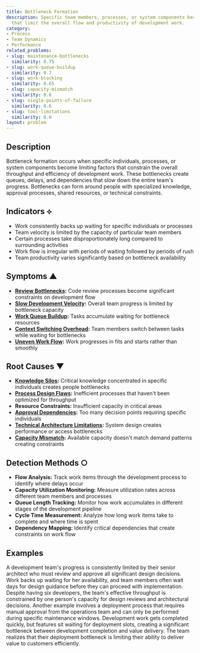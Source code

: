 ```yaml
---
title: Bottleneck Formation
description: Specific team members, processes, or system components become constraints
  that limit the overall flow and productivity of development work.
category:
- Process
- Team Dynamics
- Performance
related_problems:
- slug: maintenance-bottlenecks
  similarity: 0.75
- slug: work-queue-buildup
  similarity: 0.7
- slug: work-blocking
  similarity: 0.65
- slug: capacity-mismatch
  similarity: 0.6
- slug: single-points-of-failure
  similarity: 0.6
- slug: tool-limitations
  similarity: 0.6
layout: problem
---
```


## Description

Bottleneck formation occurs when specific individuals, processes, or system components become limiting factors that constrain the overall throughput and efficiency of development work. These bottlenecks create queues, delays, and dependencies that slow down the entire team's progress. Bottlenecks can form around people with specialized knowledge, approval processes, shared resources, or technical constraints.

## Indicators ⟡

- Work consistently backs up waiting for specific individuals or processes
- Team velocity is limited by the capacity of particular team members
- Certain processes take disproportionately long compared to surrounding activities
- Work flow is irregular with periods of waiting followed by periods of rush
- Team productivity varies significantly based on bottleneck availability

## Symptoms ▲

- **[Review Bottlenecks](review-bottlenecks.md):** Code review processes become significant constraints on development flow
- **[Slow Development Velocity](slow-development-velocity.md):** Overall team progress is limited by bottleneck capacity
- **[Work Queue Buildup](work-queue-buildup.md):** Tasks accumulate waiting for bottleneck resources
- **[Context Switching Overhead](context-switching-overhead.md):** Team members switch between tasks while waiting for bottlenecks
- **[Uneven Work Flow](uneven-work-flow.md):** Work progresses in fits and starts rather than smoothly

## Root Causes ▼

- **[Knowledge Silos](knowledge-silos.md):** Critical knowledge concentrated in specific individuals creates people bottlenecks
- **[Process Design Flaws](process-design-flaws.md):** Inefficient processes that haven't been optimized for throughput
- **Resource Constraints:** Insufficient capacity in critical areas
- **[Approval Dependencies](approval-dependencies.md):** Too many decision points requiring specific individuals
- **[Technical Architecture Limitations](technical-architecture-limitations.md):** System design creates performance or access bottlenecks
- **[Capacity Mismatch](capacity-mismatch.md):** Available capacity doesn't match demand patterns creating constraints

## Detection Methods ○

- **Flow Analysis:** Track work items through the development process to identify where delays occur
- **Capacity Utilization Monitoring:** Measure utilization rates across different team members and processes
- **Queue Length Tracking:** Monitor how work accumulates in different stages of the development pipeline
- **Cycle Time Measurement:** Analyze how long work items take to complete and where time is spent
- **Dependency Mapping:** Identify critical dependencies that create constraints on work flow

## Examples

A development team's progress is consistently limited by their senior architect who must review and approve all significant design decisions. Work backs up waiting for her availability, and team members often wait days for design guidance before they can proceed with implementation. Despite having six developers, the team's effective throughput is constrained by one person's capacity for design reviews and architectural decisions. Another example involves a deployment process that requires manual approval from the operations team and can only be performed during specific maintenance windows. Development work gets completed quickly, but features sit waiting for deployment slots, creating a significant bottleneck between development completion and value delivery. The team realizes that their deployment bottleneck is limiting their ability to deliver value to customers efficiently.